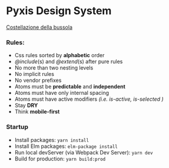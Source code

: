 # Pyxis Design System


[Costellazione della bussola](https://it.wikipedia.org/wiki/Bussola_(costellazione))



### Rules:

- Css rules sorted by **alphabetic** order
- *@include*(s) and *@extend*(s) after pure rules
- No more than two nesting levels
- No implicit rules
- No vendor prefixes
- Atoms must be **predictable** and **independent**
- Atoms must have only internal spacing
- Atoms must have active modifiers *(i.e. is-active, is-selected )*
- Stay **DRY**
- Think **mobile-first**


### Startup

- Install packages: `yarn install`
- Install Elm packages: `elm-package install`
- Run local devServer (via Webpack Dev Server): `yarn dev`
- Build for production: `yarn build:prod`
